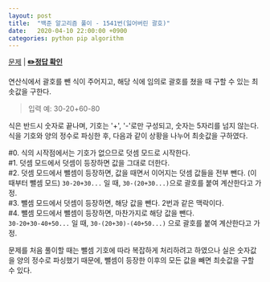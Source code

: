 ```yaml
---
layout: post
title:  "백준 알고리즘 풀이 - 1541번(잃어버린 괄호)"
date:   2020-04-10 22:00:00 +0900
categories: python pip algorithm
---
```


[문제](https://www.acmicpc.net/problem/15411) |
**[✏️정답 확인](https://github.com/live2skull/TheLordOfAlgorithm/blob/master/problems_boj/%EA%B7%B8%EB%A6%AC%EB%94%94_%EC%95%8C%EA%B3%A0%EB%A6%AC%EC%A6%98/1541.py)**

연산식에서 괄호를 뺀 식이 주어지고, 해당 식에 임의로 괄호를 쳤을 때 구할 수 있는 최솟값을 구한다.

> 입력 예: 30-20+60-80

식은 반드시 숫자로 끝나며, 기호는 '+', '-'로만 구성되고, 숫자는 5자리를 넘지 않는다.  
식을 기호와 양의 정수로 파싱한 후, 다음과 같이 상황을 나누어 최솟값을 구하였다.

\#0. 식의 시작점에서는 기호가 없으므로 덧셈 모드로 시작한다.  
\#1. 덧셈 모드에서 덧셈이 등장하면 값을 그대로 더한다.  
\#2. 덧셈 모드에서 뺄셈이 등장하면, 값을 때면서 이어지는 덧셈 값들을 전부 뺀다. (이때부터 뺄셈 모드)
`30-20+30...` 일 때, `30-(20+30...)`으로 괄호를 붙여 계산한다고 가정.  
\#3. 뺄셈 모드에서 덧셈이 등장하면, 해당 값을 뺀다. 2번과 같은 맥락이다.  
\#4. 뺄셈 모드에서 뺄셈이 등장하면, 마찬가지로 해당 값을 뺀다.    
`30-20+30-40+50...` 일 때, `30-(20+30)-(40+50...)` 으로 괄호를 붙여 계산한다고 가정.

문제를 처음 풀이할 때는 뺄셈 기호에 따라 복잡하게 처리하려고 하였으나 실은 숫자값을 양의 정수로 파싱했기 때문에, 뺄셈이 등장한 이후의 모든 값을 빼면 최솟값을 구할 수 있다.
